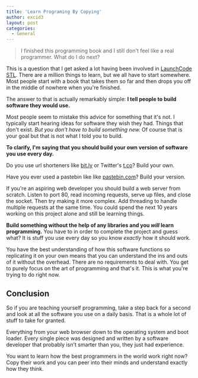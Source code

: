 ```yaml
---
title: 'Learn Programing By Copying'
author: excid3
layout: post
categories:
  - General
---
```


> I finished this programming book and I still don't feel like a
> real programmer. What do I do next?

This is a question that I get asked a lot having been involved in [LaunchCode STL](http://launchcodestl.com). There are a million things to learn, but we all have to start somewhere. Most people start with a book that takes them so far and then drops you off in the middle of nowhere when you're finished.

The answer to that is actually remarkably simple: **I tell people to build software they would use.**

Most people seem to mistake this advice for something that it's not. I typically start hearing ideas for software they wish they had. Things that don't exist. *But you don't have to build something new.* Of course that is your goal but that is not what I told you to build.

**To clarify, I'm saying that you should build your own version of software you use every day.**

Do you use url shorteners like [bit.ly](http://bit.ly) or Twitter's [t.co](http://t.co)? Build your own.

Have you ever used a pastebin like like [pastebin.com](http://pastebin.com)? Build your version.

If you're an aspiring web developer you should build a web server from scratch. Listen to port 80, read incoming requests, serve up files, and close the socket. Then try making it more complex. Add threading to handle multiple requests at the same time. You could spend the next 10 years working on this project alone and still be learning things.

**Build something without the help of any libraries and you *will* learn programming.** You have to in order to complete the project and guess what? It is stuff you use every day so you know *exactly* how it should work.

You have the best understanding of how this software functions so replicating it on your own means that you can understand the ins and outs of it without the overhead. There are no requirements to deal with. You get to purely focus on the art of programming and that's it. This is what you're trying to do right now.

## Conclusion
So if you are teaching yourself programming, take a step back for a second and look at all the software you use on a daily basis. That is a whole lot of stuff to take for granted.

Everything from your web browser down to the operating system and boot loader. Every single piece was designed and written by a software developer that probably isn't smarter than you, they just had experience.

You want to learn how the best programmers in the world work right now? Copy their work and you can peer into their minds and understand exactly how they think.
